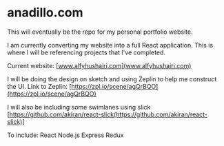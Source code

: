# anadillo.com
This will eventually be the repo for my personal portfolio website.

I am currently converting my website into a full React application.  This is where I will be referencing projects that I've completed.

Current website: [www.alfyhushairi.com](www.alfyhushairi.com)

I will be doing the design on sketch and using Zeplin to help me construct the UI. Link to Zeplin: [https://zpl.io/scene/agQrBQO](https://zpl.io/scene/agQrBQO)

I will also be including some swimlanes using slick [https://github.com/akiran/react-slick(https://github.com/akiran/react-slick)]

To include:
React
Node.js
Express
Redux
